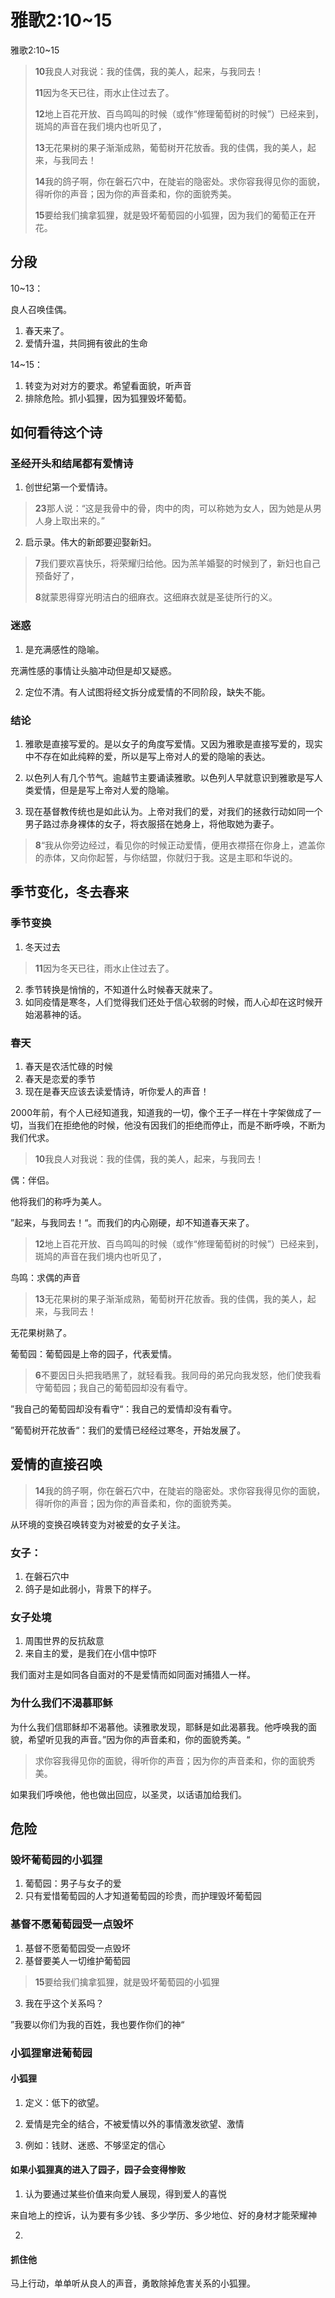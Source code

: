 # 雅歌2:10~15

雅歌2:10~15

> **10**我良人对我说：我的佳偶，我的美人，起来，与我同去！
>
> **11**因为冬天已往，雨水止住过去了。
>
> **12**地上百花开放、百鸟鸣叫的时候（或作“修理葡萄树的时候”）已经来到，斑鸠的声音在我们境内也听见了，
>
> **13**无花果树的果子渐渐成熟，葡萄树开花放香。我的佳偶，我的美人，起来，与我同去！
>
> **14**我的鸽子啊，你在磐石穴中，在陡岩的隐密处。求你容我得见你的面貌，得听你的声音；因为你的声音柔和，你的面貌秀美。
>
> **15**要给我们擒拿狐狸，就是毁坏葡萄园的小狐狸，因为我们的葡萄正在开花。

## 分段

10~13：

良人召唤佳偶。

1. 春天来了。
2. 爱情升温，共同拥有彼此的生命

14~15：

1. 转变为对对方的要求。希望看面貌，听声音
2. 排除危险。抓小狐狸，因为狐狸毁坏葡萄。

## 如何看待这个诗

### 圣经开头和结尾都有爱情诗

1. 创世纪第一个爱情诗。

> **23**那人说：“这是我骨中的骨，肉中的肉，可以称她为女人，因为她是从男人身上取出来的。”

2. 启示录。伟大的新郎要迎娶新妇。

> **7**我们要欢喜快乐，将荣耀归给他。因为羔羊婚娶的时候到了，新妇也自己预备好了，
>
> **8**就蒙恩得穿光明洁白的细麻衣。这细麻衣就是圣徒所行的义。

### 迷惑

1. 是充满感性的隐喻。

充满性感的事情让头脑冲动但是却又疑惑。

2. 定位不清。有人试图将经文拆分成爱情的不同阶段，缺失不能。

### 结论

1. 雅歌是直接写爱的。是以女子的角度写爱情。又因为雅歌是直接写爱的，现实中不存在如此纯粹的爱，所以是写上帝对人的爱的隐喻的表达。

2. 以色列人有几个节气。逾越节主要诵读雅歌。以色列人早就意识到雅歌是写人类爱情，但是是写上帝对人爱的隐喻。
3. 现在基督教传统也是如此认为。上帝对我们的爱，对我们的拯救行动如同一个男子路过赤身裸体的女子，将衣服搭在她身上，将他取她为妻子。

> **8**“我从你旁边经过，看见你的时候正动爱情，便用衣襟搭在你身上，遮盖你的赤体，又向你起誓，与你结盟，你就归于我。这是主耶和华说的。

## 季节变化，冬去春来

### 季节变换

1. 冬天过去

> **11**因为冬天已往，雨水止住过去了。

2. 季节转换是悄悄的，不知道什么时候春天就来了。
3. 如同疫情是寒冬，人们觉得我们还处于信心软弱的时候，而人心却在这时候开始渴慕神的话。

### 春天

1. 春天是农活忙碌的时候
2. 春天是恋爱的季节
3. 现在是春天应该去读爱情诗，听你爱人的声音！

2000年前，有个人已经知道我，知道我的一切，像个王子一样在十字架做成了一切，当我们在拒绝他的时候，他没有因我们的拒绝而停止，而是不断呼唤，不断为我们代求。

> **10**我良人对我说：我的佳偶，我的美人，起来，与我同去！

偶：伴侣。

他将我们的称呼为美人。

”起来，与我同去！“。而我们的内心刚硬，却不知道春天来了。

> **12**地上百花开放、百鸟鸣叫的时候（或作“修理葡萄树的时候”）已经来到，斑鸠的声音在我们境内也听见了，

鸟鸣：求偶的声音

> **13**无花果树的果子渐渐成熟，葡萄树开花放香。我的佳偶，我的美人，起来，与我同去！

无花果树熟了。

葡萄园：葡萄园是上帝的园子，代表爱情。

> **6**不要因日头把我晒黑了，就轻看我。我同母的弟兄向我发怒，他们使我看守葡萄园；我自己的葡萄园却没有看守。

”我自己的葡萄园却没有看守“：我自己的爱情却没有看守。

”葡萄树开花放香“：我们的爱情已经经过寒冬，开始发展了。

## 爱情的直接召唤

> **14**我的鸽子啊，你在磐石穴中，在陡岩的隐密处。求你容我得见你的面貌，得听你的声音；因为你的声音柔和，你的面貌秀美。

从环境的变换召唤转变为对被爱的女子关注。

### 女子：

1. 在磐石穴中
2. 鸽子是如此弱小，背景下的样子。

### 女子处境

1. 周围世界的反抗敌意
2. 来自主的爱，是我们在小信中惊吓

我们面对主是如同各自面对的不是爱情而如同面对捕猎人一样。

### 为什么我们不渴慕耶稣

为什么我们信耶稣却不渴慕他。读雅歌发现，耶稣是如此渴慕我。他呼唤我的面貌，希望听见我的声音。”因为你的声音柔和，你的面貌秀美。“

> 求你容我得见你的面貌，得听你的声音；因为你的声音柔和，你的面貌秀美。

如果我们呼唤他，他也做出回应，以圣灵，以话语加给我们。

## 危险

### 毁坏葡萄园的小狐狸

1. 葡萄园：男子与女子的爱
2. 只有爱惜葡萄园的人才知道葡萄园的珍贵，而护理毁坏葡萄园

### 基督不愿葡萄园受一点毁坏

1. 基督不愿葡萄园受一点毁坏
2. 基督要美人一切维护葡萄园

> **15**要给我们擒拿狐狸，就是毁坏葡萄园的小狐狸

3. 我在乎这个关系吗？

”我要以你们为我的百姓，我也要作你们的神“

### 小狐狸窜进葡萄园

#### 小狐狸

1. 定义：低下的欲望。

2. 爱情是完全的结合，不被爱情以外的事情激发欲望、激情

3. 例如：钱财、迷惑、不够坚定的信心

#### 如果小狐狸真的进入了园子，园子会变得惨败

1. 认为要通过某些价值来向爱人展现，得到爱人的喜悦

来自地上的控诉，认为要有多少钱、多少学历、多少地位、好的身材才能荣耀神

2. 

#### 抓住他

马上行动，单单听从良人的声音，勇敢除掉危害关系的小狐狸。
